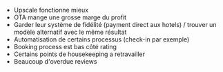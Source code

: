 * Upscale fonctionne mieux
* OTA mange une grosse marge du profit
* Garder leur système de fidélité (payment direct aux hotels) / trouver un modèle alternatif avec le même résultat
* Automatisation de certains processus (check-in par exemple)
* Booking process est bas côté rating
* Certains points de housekeeping a retravailler
* Beaucoup d'overdue reviews